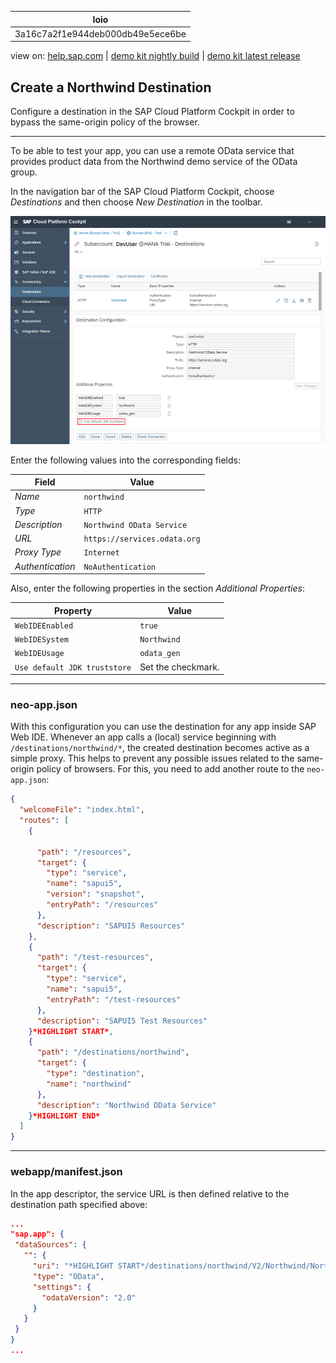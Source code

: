 | loio |
| -----|
| 3a16c7a2f1e944deb000db49e5ece6be |

<div id="loio">

view on: [help.sap.com](https://help.sap.com/viewer/DRAFT/3237636b137e43519a20ad5513c49ccb/latest/en-US/3a16c7a2f1e944deb000db49e5ece6be.html) | [demo kit nightly build](https://openui5nightly.hana.ondemand.com/#/topic/3a16c7a2f1e944deb000db49e5ece6be) | [demo kit latest release](https://openui5.hana.ondemand.com/#/topic/3a16c7a2f1e944deb000db49e5ece6be)</div>
<!-- loio3a16c7a2f1e944deb000db49e5ece6be -->

## Create a Northwind Destination

Configure a destination in the SAP Cloud Platform Cockpit in order to bypass the same-origin policy of the browser.

***

To be able to test your app, you can use a remote OData service that provides product data from the Northwind demo service of the OData group.

In the navigation bar of the SAP Cloud Platform Cockpit, choose *Destinations* and then choose *New Destination* in the toolbar.

 ![](loiod4b788e837474db8a62f91b376ec4086_HiRes.png) 

Enter the following values into the corresponding fields:

|Field|Value|
|-----|-----|
| *Name* | `northwind` |
| *Type* | `HTTP` |
| *Description* | `Northwind OData Service` |
| *URL* | `https://services.odata.org` |
| *Proxy Type* | `Internet` |
| *Authentication* | `NoAuthentication` |

Also, enter the following properties in the section *Additional Properties*:

|Property|Value|
|--------|-----|
| `WebIDEEnabled` | `true` |
| `WebIDESystem` | `Northwind` |
| `WebIDEUsage` | `odata_gen` |
| `Use default JDK truststore` |Set the checkmark.|

***

<a name="loio3a16c7a2f1e944deb000db49e5ece6be__section_ill_4vz_ghb"/>

### neo-app.json

With this configuration you can use the destination for any app inside SAP Web IDE. Whenever an app calls a \(local\) service beginning with `/destinations/northwind/*`, the created destination becomes active as a simple proxy. This helps to prevent any possible issues related to the same-origin policy of browsers. For this, you need to add another route to the `neo-app.json`:

``` json
{
  "welcomeFile": "index.html",
  "routes": [
    {
      
      "path": "/resources",
      "target": {
        "type": "service",
        "name": "sapui5",
        "version": "snapshot",
        "entryPath": "/resources"
      },
      "description": "SAPUI5 Resources"
    },
    {
      "path": "/test-resources",
      "target": {
        "type": "service",
        "name": "sapui5",
        "entryPath": "/test-resources"
      },
      "description": "SAPUI5 Test Resources"
    }*HIGHLIGHT START*,
    {
      "path": "/destinations/northwind",
      "target": {
        "type": "destination",
        "name": "northwind"
      },
      "description": "Northwind OData Service"
    }*HIGHLIGHT END*
  ]
}
```

***

<a name="loio3a16c7a2f1e944deb000db49e5ece6be__section_t5m_fwz_ghb"/>

### webapp/manifest.json

In the app descriptor, the service URL is then defined relative to the destination path specified above:

``` json
...
"sap.app": {
 "dataSources": {
   "": {
     "uri": "*HIGHLIGHT START*/destinations/northwind/V2/Northwind/Northwind.svc/*HIGHLIGHT END*",
     "type": "OData",
     "settings": {
       "odataVersion": "2.0"
     }
   }
 }
}
...
```

